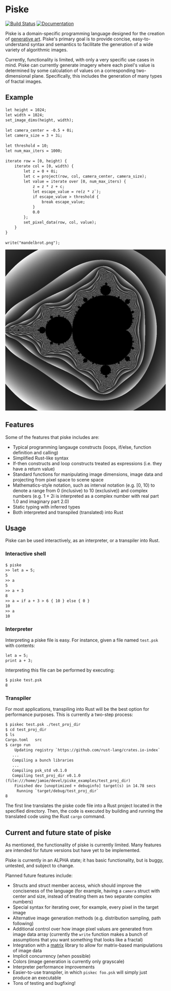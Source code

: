 # Piske

[![Build Status](https://travis-ci.org/jblondin/piske.svg?branch=master)](https://travis-ci.org/jblondin/piske)
[![Documentation](https://docs.rs/piske/badge.svg)](https://docs.rs/piske)

Piske is a domain-specific programming language designed for the creation of [generative art](https://en.wikipedia.org/wiki/Generative_art). Piske's primary goal is to provide concise, easy-to-understand syntax and semantics to facilitate the generation of a wide variety of algorithmic images.

Currently, functionality is limited, with only a very specific use cases in mind. Piske can currently generate imagery where each pixel's value is determined by some calculation of values on a corresponding two-dimensional plane. Specifically, this includes the generation of many types of fractal images.

## Example
```
let height = 1024;
let width = 1024;
set_image_dims(height, width);

let camera_center = -0.5 + 0i;
let camera_size = 3 + 3i;

let threshold = 10;
let num_max_iters = 1000;

iterate row = [0, height) {
    iterate col = [0, width) {
        let z = 0 + 0i;
        let c = project(row, col, camera_center, camera_size);
        let value = iterate over [0, num_max_iters) {
            z = z * z + c;
            let escape_value = re(z * z`);
            if escape_value > threshold {
                break escape_value;
            }
            0.0
        };
        set_pixel_data(row, col, value);
    }
}

write("mandelbrot.png");
```
![mandelbrot fractal](mandelbrot.png "mandelbrot fractal")

## Features
Some of the features that piske includes are:
- Typical programming langauge constructs (loops, if/else, function definition and calling)
- Simplified Rust-like syntax
- If-then constructs and loop constructs treated as expressions (i.e. they have a return value)
- Standard functions for manipulating image dimensions, image data and projecting from pixel space to scene space
- Mathematics-style notation, such as interval notation (e.g. \[0, 10) to denote a range from 0 (inclusive) to 10 (exclusive)) and complex numbers (e.g. 1 + 2i is interpreted as a complex number with real part 1.0 and imaginary part 2.0)
- Static typing with inferred types
- Both interpreted and transpiled (translated) into Rust

## Usage
Piske can be used interactively, as an interpreter, or a transpiler into Rust.

### Interactive shell
```
$ piske
>> let a = 5;
5
>> a
5
>> a + 3
8
>> a = if a + 3 > 6 { 10 } else { 0 }
10
>> a
10
```

### Interpreter
Interpreting a piske file is easy. For instance, given a file named `test.psk` with contents:
```
let a = 5;
print a + 3;
```
Interpreting this file can be performed by executing:
```
$ piske test.psk
8
```

### Transpiler
For most applications, transpiling into Rust will be the best option for performance purposes. This is currently a two-step process:
```
$ piskec test.psk ./test_proj_dir
$ cd test_proj_dir
$ ls
Cargo.toml   src
$ cargo run
    Updating registry `https://github.com/rust-lang/crates.io-index`
   ...
   Compiling a bunch libraries
   ...
   Compiling psk_std v0.1.0
   Compiling test_proj_dir v0.1.0 (file:///home/jamie/devel/piske_examples/test_proj_dir)
    Finished dev [unoptimized + debuginfo] target(s) in 14.78 secs
     Running `target/debug/test_proj_dir`
8
```

The first line translates the piske code file into a Rust project located in the specified directory. Then, the code is executed by building and running the translated code using the Rust `cargo` command.

## Current and future state of piske

As mentioned, the functionality of piske is currently limited.  Many features are intended for future versions but have yet to be implemented.

Piske is currently in an ALPHA state; it has basic functionality, but is buggy, untested, and subject to change.

Planned future features include:
- Structs and struct member access, which should improve the conciseness of the language (for example, having a `camera` struct with center and size, instead of treating them as two separate complex numbers)
- Special syntax for iterating over, for example, every pixel in the target image
- Alternative image generation methods (e.g. distribution sampling, path following)
- Additional control over how image pixel values are generated from image data array (currently the `write` function makes a bunch of assumptions that you want something that looks like a fractal)
- Integration with a [matrix](https://github.com/jblondin/matrix) library to allow for matrix-based manipulations of image data
- Implicit concurrency (when possible)
- Colors (image generation is currently only grayscale)
- Interpreter performance improvements
- Easier-to-use transpiler, in which `piskec foo.psk` will simply just produce an executable
- Tons of testing and bugfixing!
